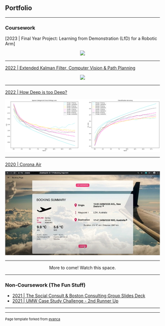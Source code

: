 ## Portfolio

---

### Coursework
[2023 | Final Year Project: Learning from Demonstration (LfD) for a Robotic Arm]
<p align="center"><img src="images/ECE4078_Test.gif?raw=true" width="250"/></p>

---
[2022 | Extended Kalman Filter, Computer Vision & Path Planning](https://github.com/YingXinTan/ECE4078-G4-FINALISED)
<p align="center"><img src="images/ECE4078_Test.gif?raw=true" width="250"/></p>

---
[2022 | How Deep is too Deep?](https://github.com/YingXinTan/TRC5901_Project)
<p><img src="images/all_accuracies.png?raw=true"/></p>

---
[2020 | Corona Air](https://github.com/YingXinTan/20-S1-T174-CoronaAir)<br>
<p><img src="images/Booking Page.jpg?raw=true"/></p>

---
<p align="center">More to come! Watch this space.</p>

---
### Non-Coursework (The Fun Stuff)

<ul> 
  <li style="list-style-type:disc"><a href="pdf/social_consult_n_BCG_slides_deck.pdf">2021 | The Social Consult & Boston Consulting Group Slides Deck</a></li>
  <li style="list-style-type:disc"><a href="pdf/group_10_slides_2.0.pdf">2021 | UMW Case Study Challenge - 2nd Runner Up</a></li>
</ul>

---


---
<p style="font-size:11px">Page template forked from <a href="https://github.com/evanca/quick-portfolio">evanca</a></p>
<!-- Remove above link if you don't want to attibute -->
